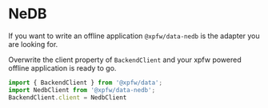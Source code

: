 # NeDB

If you want to write an offline application `@xpfw/data-nedb` is the adapter you are looking for.

Overwrite the client property of `BackendClient` and your xpfw powered offline application is ready to go.

```typescript
import { BackendClient } from '@xpfw/data';
import NedbClient from '@xpfw/data-nedb';
BackendClient.client = NedbClient
```